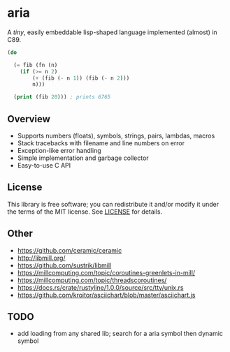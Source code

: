 # aria
A *tiny*, easily embeddable lisp-shaped language implemented (almost) in C89.

```lisp
(do

  (= fib (fn (n)
    (if (>= n 2)
        (+ (fib (- n 1)) (fib (- n 2)))
        n)))

  (print (fib 20))) ; prints 6765
```


## Overview
* Supports numbers (floats), symbols, strings, pairs, lambdas, macros
* Stack tracebacks with filename and line numbers on error
* Exception-like error handling
* Simple implementation and garbage collector
* Easy-to-use C API


## License
This library is free software; you can redistribute it and/or modify it under
the terms of the MIT license. See [LICENSE](LICENSE) for details.

## Other
* https://github.com/ceramic/ceramic
* http://libmill.org/
* https://github.com/sustrik/libmill
* https://millcomputing.com/topic/coroutines-greenlets-in-mill/
* https://millcomputing.com/topic/threadscoroutines/
* https://docs.rs/crate/rustyline/1.0.0/source/src/tty/unix.rs
* https://github.com/kroitor/asciichart/blob/master/asciichart.js

## TODO
* add loading from any shared lib; search for a aria symbol then dynamic symbol